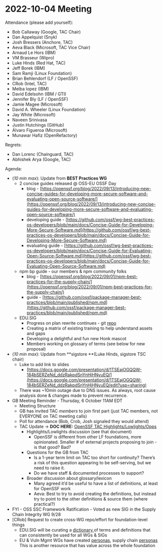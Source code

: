 # **2022-10-04 Meeting**

Attendance (please add yourself):



* Bob Callaway (Google, TAC Chair)
* Dan Appelquist (Snyk)
* Josh Bressers (Anchore, TAC)
* Aeva Black (Microsoft, TAC Vice Chair)
* Arnaud Le Hors (IBM)
* VM Brasseur (Wipro)
* Luke Hinds (Red Hat, TAC)
* Jeff Borek (IBM)
* Sam Ramji (Linux Foundation)
* Brian Behlendorf (LF / OpenSSF)
* CRob (Intel, TAC)
* Melba lopez (IBM)
* David Edelsohn (IBM / GTI)
* Jennifer Bly (LF / OpenSSF)
* Jamie Magee (Microsoft)
* David A. Wheeler (Linux Foundation)
* Jay White (Microsoft)
* Naveen Srinivasa
* Justin Hutchings (GitHub)
* Álvaro Figueroa (Microsoft)
* Munawar Hafiz (OpenRefactory)

Regrets:



* Dan Lorenc (Chainguard, TAC)
* Abhishek Arya (Google, TAC)

Agenda:



* (_10 min max_): Update from **BEST Practices WG**
    * 2 concise guides released @ OSS-EU OSSF Day
        * blog - [https://openssf.org/blog/2022/09/13/introducing-new-concise-guides-for-developing-more-secure-software-and-evaluating-open-source-software/](https://openssf.org/blog/2022/09/13/introducing-new-concise-guides-for-developing-more-secure-software-and-evaluating-open-source-software/) 
        * developing guide - [https://github.com/ossf/wg-best-practices-os-developers/blob/main/docs/Concise-Guide-for-Developing-More-Secure-Software.md](https://github.com/ossf/wg-best-practices-os-developers/blob/main/docs/Concise-Guide-for-Developing-More-Secure-Software.md) 
        * evaluating guide - [https://github.com/ossf/wg-best-practices-os-developers/blob/main/docs/Concise-Guide-for-Evaluating-Open-Source-Software.md](https://github.com/ossf/wg-best-practices-os-developers/blob/main/docs/Concise-Guide-for-Evaluating-Open-Source-Software.md)
    * npm bp guide - our members & npm community folks 
        * blog - [https://openssf.org/blog/2022/09/01/npm-best-practices-for-the-supply-chain/](https://openssf.org/blog/2022/09/01/npm-best-practices-for-the-supply-chain/)
        * guide - [https://github.com/ossf/package-manager-best-practices/blob/main/published/npm.md](https://github.com/ossf/package-manager-best-practices/blob/main/published/npm.md) 
    * EDU.SIG
        * Progress on plan rewrite continues - git [repo](https://github.com/ossf/education/tree/main/plan)
        * Creating a matrix of existing training to help understand assets and gaps
        * Developing a delightful and fun new Honk mascot
        * Members working on glossary of terms (see below for new proposal)
* (_10 min max_): Update from **sigstore **(Luke Hinds, sigstore TSC chair)
    * Luke to add link to slides
        * [https://docs.google.com/presentation/d/1TSEajOGQQW-184bSERZeNd_ddzRakpdSnYnHjHNyuEQ/](https://docs.google.com/presentation/d/1TSEajOGQQW-184bSERZeNd_ddzRakpdSnYnHjHNyuEQ/edit?usp=sharing) 
    * There was ~10min outage due to DNS issues. As always, root cause analysis done & changes made to prevent recurrence.
* GB Meeting Reminder - Thursday, 6 October 11AM EDT
    * Meeting Structure
    * GB has invited TAC *members* to join first part (just TAC members, not EVERYONE on TAC meeting calls)
    * Poll for attendance (Bob, Crob, Josh signaled they would attend)
    * TAC Update -> **DOC HERE:** [OpenSSF TAC Highlights/Lowlights/Opps](https://docs.google.com/document/d/1WL81ODNRKUf6dowRjojG7Mro9nDi3ri38MEdLBSf24I/edit)
        * Highlights/Lowlights discussion (see that document)
            * OpenSSF is different from other LF foundations, more opinionated. Smaller # of external projects proposing to join - is that good? Bad?
        * Questions for the GB from TAC
            * Is a 1-year term limit on TAC too short for continuity? There’s a risk of this question appearing to be self-serving, but we need to raise it.
            * Do we have staff & documented processes to support?
        * Broader discussion about glossary/lexicon
            * Many agreed it’d be useful to have a list of definitions, at least for OpenSSF work
            * Aeva: Best to try to avoid creating the definitions, but instead try to point to the other definitions & source them (where practical?)
* FYI - OSS SSC Framework Ratification - Voted as new SIG in the Supply Chain Integrity WG 9/28
* [CRob] Request to create cross-WG repo/effort for foundation-level things
    * EDU.SIG will be curating a [dictionary ](https://github.com/ossf/education/tree/main/terminology)of terms and definitions that can consistently be used for all WGs & SIGs
    * EU & Vuln Mgmt WGs have created [personas](https://github.com/ossf/wg-vulnerability-disclosures/blob/main/docs/personas.md), supply chain [personas ](https://docs.google.com/document/d/1GQoxFfAnmN2AdBOH7fuOOro8LnHSebzmoIAHTa-dVXg/edit#) This is another resource that has value across the whole foundation



